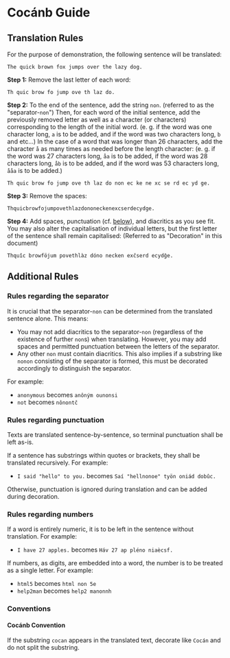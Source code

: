 # Cocánb Guide

## Translation Rules

For the purpose of demonstration, the following sentence will be translated:

```
The quick brown fox jumps over the lazy dog.
```

**Step 1:** Remove the last letter of each word:

```
Th quic brow fo jump ove th laz do.
```

**Step 2:** To the end of the sentence, add the string `non`. (referred to as the "separator-`non`") Then, for each word of the initial sentence, add the previously removed letter as well as a character (or characters) corresponding to the length of the initial word. (e. g. if the word was one character long, `a` is to be added, and if the word was two characters long, `b` and etc...) In the case of a word that was longer than 26 characters, add the character `å` as many times as needed before the length character: (e. g. if the word was 27 characters long, `åa` is to be added, if the word was 28 characters long, `åb` is to be added, and if the word was 53 characters long, `ååa` is to be added.)

```
Th quic brow fo jump ove th laz do non ec ke ne xc se rd ec yd ge.
```

**Step 3:** Remove the spaces:

```
Thquicbrowfojumpovethlazdononeckenexcserdecydge.
```

**Step 4:** Add spaces, punctuation (cf. [below](#rules-regarding-punctuation)), and diacritics as you see fit. You may also alter the capitalisation of individual letters, but the first letter of the sentence shall remain capitalised: (Referred to as "Decoration" in this document)

```
Thquîc browföjum povethlàz dóno necken exčserd ecydğe.
```

## Additional Rules

### Rules regarding the separator

It is crucial that the separator-`non` can be determined from the translated sentence alone. This means:
- You may not add diacritics to the separator-`non` (regardless of the existence of further `non`s) when translating. However, you may add spaces and permitted punctuation between the letters of the separator.
- Any other `non` must contain diacritics. This also implies if a substring like `nonon` consisting of the separator is formed, this must be decorated accordingly to distinguish the separator.

For example:
- `anonymous` becomes `anôným ounonsi`
- `not` becomes `nônontč`

### Rules regarding punctuation

Texts are translated sentence-by-sentence, so terminal punctuation shall be left as-is.

If a sentence has substrings within quotes or brackets, they shall be translated recursively. For example:
- `I said "hello" to you.` becomes `Saí "hellnonoe" työn oniád dobûc.`

Otherwise, punctuation is ignored during translation and can be added during decoration.

### Rules regarding numbers

If a word is entirely numeric, it is to be left in the sentence without translation. For example:
- `I have 27 apples.` becomes `Háv 27 ap pléno niaècsf.`

If numbers, as digits, are embedded into a word, the number is to be treated as a single letter. For example:
- `html5` becomes `html non 5e`
- `help2man` becomes `help2 manonnh`

### Conventions

#### Cocánb Convention

If the substring `cocan` appears in the translated text, decorate like `Cocán` and do not split the substring.
